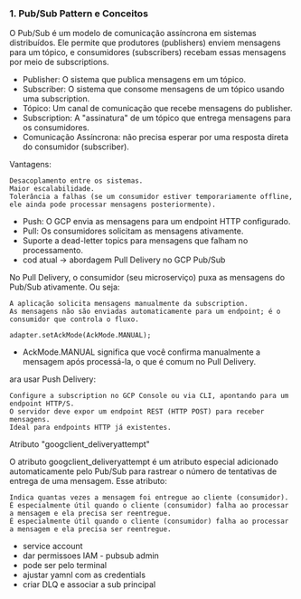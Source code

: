 ### 1. Pub/Sub Pattern e Conceitos

O Pub/Sub é um modelo de comunicação assíncrona em sistemas distribuídos.
Ele permite que produtores (publishers) enviem mensagens para um tópico, e consumidores (subscribers) recebam essas mensagens por meio de subscriptions.

- Publisher: O sistema que publica mensagens em um tópico.
- Subscriber: O sistema que consome mensagens de um tópico usando uma subscription.
- Tópico: Um canal de comunicação que recebe mensagens do publisher.
- Subscription: A "assinatura" de um tópico que entrega mensagens para os consumidores.
- Comunicação Assíncrona: não precisa esperar por uma resposta direta do consumidor (subscriber).

Vantagens:

    Desacoplamento entre os sistemas.
    Maior escalabilidade.
    Tolerância a falhas (se um consumidor estiver temporariamente offline, ele ainda pode processar mensagens posteriormente).

- Push: O GCP envia as mensagens para um endpoint HTTP configurado.
- Pull: Os consumidores solicitam as mensagens ativamente.
- Suporte a dead-letter topics para mensagens que falham no processamento.
- cod atual -> abordagem Pull Delivery no GCP Pub/Sub

No Pull Delivery, o consumidor (seu microserviço) puxa as mensagens do Pub/Sub ativamente. Ou seja:

    A aplicação solicita mensagens manualmente da subscription.
    As mensagens não são enviadas automaticamente para um endpoint; é o consumidor que controla o fluxo.

```
adapter.setAckMode(AckMode.MANUAL);

```

- AckMode.MANUAL significa que você confirma manualmente a mensagem após processá-la, o que é comum no Pull Delivery.


ara usar Push Delivery:

    Configure a subscription no GCP Console ou via CLI, apontando para um endpoint HTTP/S.
    O servidor deve expor um endpoint REST (HTTP POST) para receber mensagens.
    Ideal para endpoints HTTP já existentes.

Atributo "googclient_deliveryattempt"

O atributo googclient_deliveryattempt é um atributo especial adicionado automaticamente pelo Pub/Sub para rastrear o número de tentativas de entrega de uma mensagem. Esse atributo:

    Indica quantas vezes a mensagem foi entregue ao cliente (consumidor).
    É especialmente útil quando o cliente (consumidor) falha ao processar a mensagem e ela precisa ser reentregue.
    É especialmente útil quando o cliente (consumidor) falha ao processar a mensagem e ela precisa ser reentregue.



- service account
- dar permissoes IAM - pubsub admin
- pode ser pelo terminal
- ajustar yamnl com as credentials
- criar DLQ e associar a sub principal